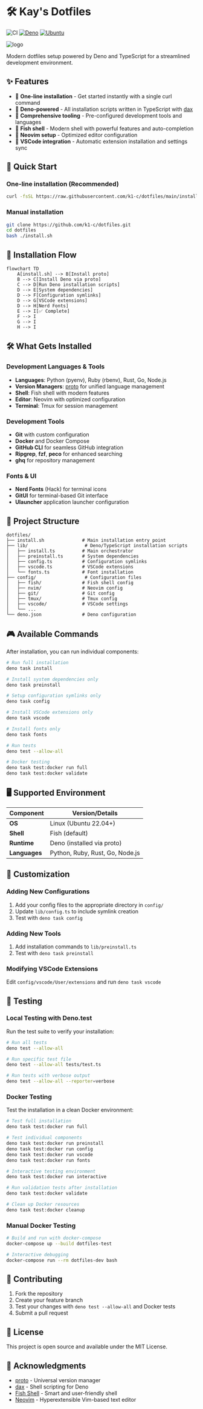 # 🛠️ Kay's Dotfiles

![CI](https://github.com/k1-c/dotfiles/workflows/Test/badge.svg)
[![Deno](https://img.shields.io/badge/deno-v1.x-brightgreen?logo=deno)](https://deno.land)
[![Ubuntu](https://img.shields.io/badge/Ubuntu-22.04-orange?logo=ubuntu)](https://ubuntu.com/)

![logo](./assets/logo.png)

Modern dotfiles setup powered by Deno and TypeScript for a streamlined development environment.

## ✨ Features

- 🚀 **One-line installation** - Get started instantly with a single curl command
- 🦕 **Deno-powered** - All installation scripts written in TypeScript with [dax](https://github.com/dsherret/dax)
- 🔧 **Comprehensive tooling** - Pre-configured development tools and languages
- 🎨 **Fish shell** - Modern shell with powerful features and auto-completion
- 📝 **Neovim setup** - Optimized editor configuration
- 🎯 **VSCode integration** - Automatic extension installation and settings sync

## 🚀 Quick Start

### One-line installation (Recommended)

```bash
curl -fsSL https://raw.githubusercontent.com/k1-c/dotfiles/main/install.sh | bash
```

### Manual installation

```bash
git clone https://github.com/k1-c/dotfiles.git
cd dotfiles
bash ./install.sh
```

## 🔄 Installation Flow

```mermaid
flowchart TD
    A[install.sh] --> B[Install proto]
    B --> C[Install Deno via proto]
    C --> D[Run Deno installation scripts]
    D --> E[System dependencies]
    D --> F[Configuration symlinks]
    D --> G[VSCode extensions]
    D --> H[Nerd Fonts]
    E --> I[✅ Complete]
    F --> I
    G --> I
    H --> I
```

## 🛠️ What Gets Installed

### Development Languages & Tools
- **Languages**: Python (pyenv), Ruby (rbenv), Rust, Go, Node.js
- **Version Managers**: [proto](https://github.com/moonrepo/proto) for unified language management
- **Shell**: Fish shell with modern features
- **Editor**: Neovim with optimized configuration
- **Terminal**: Tmux for session management

### Development Tools
- **Git** with custom configuration
- **Docker** and Docker Compose
- **GitHub CLI** for seamless GitHub integration
- **Ripgrep**, **fzf**, **peco** for enhanced searching
- **ghq** for repository management

### Fonts & UI
- **Nerd Fonts** (Hack) for terminal icons
- **GitUI** for terminal-based Git interface
- **Ulauncher** application launcher configuration

## 📁 Project Structure

```
dotfiles/
├── install.sh              # Main installation entry point
├── lib/                     # Deno/TypeScript installation scripts
│   ├── install.ts          # Main orchestrator
│   ├── preinstall.ts       # System dependencies
│   ├── config.ts           # Configuration symlinks
│   ├── vscode.ts           # VSCode extensions
│   └── fonts.ts            # Font installation
├── config/                  # Configuration files
│   ├── fish/               # Fish shell config
│   ├── nvim/               # Neovim config
│   ├── git/                # Git config
│   ├── tmux/               # Tmux config
│   ├── vscode/             # VSCode settings
│   └── ...
└── deno.json               # Deno configuration
```

## 🎮 Available Commands

After installation, you can run individual components:

```bash
# Run full installation
deno task install

# Install system dependencies only
deno task preinstall

# Setup configuration symlinks only
deno task config

# Install VSCode extensions only
deno task vscode

# Install fonts only
deno task fonts

# Run tests  
deno test --allow-all

# Docker testing
deno task test:docker run full
deno task test:docker validate
```

## 🖥️ Supported Environment

| Component | Version/Details |
|-----------|----------------|
| **OS** | Linux (Ubuntu 22.04+) |
| **Shell** | Fish (default) |
| **Runtime** | Deno (installed via proto) |
| **Languages** | Python, Ruby, Rust, Go, Node.js |

## 🔧 Customization

### Adding New Configurations

1. Add your config files to the appropriate directory in `config/`
2. Update `lib/config.ts` to include symlink creation
3. Test with `deno task config`

### Adding New Tools

1. Add installation commands to `lib/preinstall.ts`
2. Test with `deno task preinstall`

### Modifying VSCode Extensions

Edit `config/vscode/User/extensions` and run `deno task vscode`

## 🧪 Testing

### Local Testing with Deno.test

Run the test suite to verify your installation:

```bash
# Run all tests
deno test --allow-all

# Run specific test file
deno test --allow-all tests/test.ts

# Run tests with verbose output
deno test --allow-all --reporter=verbose
```

### Docker Testing

Test the installation in a clean Docker environment:

```bash
# Test full installation
deno task test:docker run full

# Test individual components
deno task test:docker run preinstall
deno task test:docker run config
deno task test:docker run vscode
deno task test:docker run fonts

# Interactive testing environment
deno task test:docker run interactive

# Run validation tests after installation
deno task test:docker validate

# Clean up Docker resources
deno task test:docker cleanup
```

### Manual Docker Testing

```bash
# Build and run with docker-compose
docker-compose up --build dotfiles-test

# Interactive debugging
docker-compose run --rm dotfiles-dev bash
```

## 🤝 Contributing

1. Fork the repository
2. Create your feature branch
3. Test your changes with `deno test --allow-all` and Docker tests
4. Submit a pull request

## 📝 License

This project is open source and available under the MIT License.

## 🙏 Acknowledgments

- [proto](https://github.com/moonrepo/proto) - Universal version manager
- [dax](https://github.com/dsherret/dax) - Shell scripting for Deno
- [Fish Shell](https://fishshell.com/) - Smart and user-friendly shell
- [Neovim](https://neovim.io/) - Hyperextensible Vim-based text editor